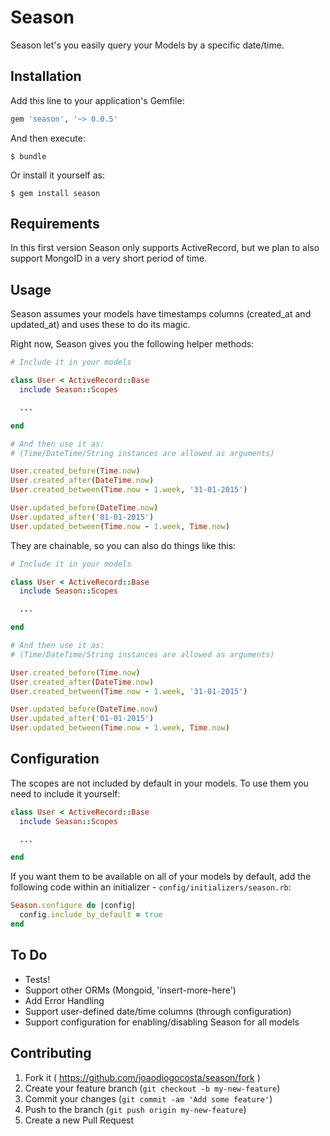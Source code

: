 # Season

Season let's you easily query your Models by a specific date/time.

## Installation

Add this line to your application's Gemfile:

```ruby
gem 'season', '~> 0.0.5'
```

And then execute:

    $ bundle

Or install it yourself as:

    $ gem install season

## Requirements

In this first version Season only supports ActiveRecord, but we plan to also support MongoID in a very short period of time.

## Usage

Season assumes your models have timestamps columns (created_at and updated_at) and uses these to do its magic.

Right now, Season gives you the following helper methods:

```ruby
# Include it in your models

class User < ActiveRecord::Base
  include Season::Scopes

  ...

end

# And then use it as:
# (Time/DateTime/String instances are allowed as arguments)

User.created_before(Time.now)
User.created_after(DateTime.now)
User.created_between(Time.now - 1.week, '31-01-2015')

User.updated_before(DateTime.now)
User.updated_after('01-01-2015')
User.updated_between(Time.now - 1.week, Time.now)
```

They are chainable, so you can also do things like this:
```ruby
# Include it in your models

class User < ActiveRecord::Base
  include Season::Scopes

  ...

end

# And then use it as:
# (Time/DateTime/String instances are allowed as arguments)

User.created_before(Time.now)
User.created_after(DateTime.now)
User.created_between(Time.now - 1.week, '31-01-2015')

User.updated_before(DateTime.now)
User.updated_after('01-01-2015')
User.updated_between(Time.now - 1.week, Time.now)
```


## Configuration

The scopes are not included by default in your models. To use them you need to include it yourself:

```ruby
class User < ActiveRecord::Base
  include Season::Scopes

  ...

end 
```

If you want them to be available on all of your models by default, add the following code within an initializer - `config/initializers/season.rb`:

```ruby
Season.configure do |config|
  config.include_by_default = true
end 
``` 

## To Do

- Tests!
- Support other ORMs (Mongoid, 'insert-more-here')
- Add Error Handling
- Support user-defined date/time columns (through configuration)
- Support configuration for enabling/disabling Season for all models

## Contributing

1. Fork it ( https://github.com/joaodiogocosta/season/fork )
2. Create your feature branch (`git checkout -b my-new-feature`)
3. Commit your changes (`git commit -am 'Add some feature'`)
4. Push to the branch (`git push origin my-new-feature`)
5. Create a new Pull Request
